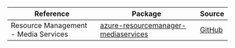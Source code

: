 | Reference | Package | Source |
|---|---|---|
|Resource Management - Media Services|[azure-resourcemanager-mediaservices](https://repo1.maven.org/maven2/com/azure/resourcemanager/azure-resourcemanager-mediaservices)|[GitHub](https://github.com/Azure/azure-sdk-for-java/blob/main/sdk/mediaservices/azure-resourcemanager-mediaservices)|

